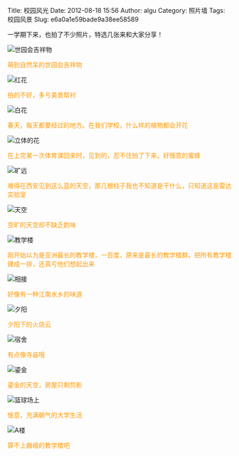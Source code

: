 Title: 校园风光
Date: 2012-08-18 15:56
Author: algu
Category: 照片墙
Tags: 校园风景
Slug: e6a0a1e59bade9a38ee58589

一学期下来，也拍了不少照片，特选几张来和大家分享！

![](http://i.6.cn/cvbnm/75/b2/e3/227509d8bf24efefee730c38ed3faa7e.jpg "世园会吉祥物")

<span
style="text-align: center; color: #ff9900;">萌到自然呆的世园会吉祥物</span>

![](http://i.6.cn/cvbnm/c3/f2/30/a5c6310c4cb277277e4a2a3e18618117.jpg "红花")

<span style="color: #ff9900;">拍的不好，多亏美景帮衬</span>

![](http://i.6.cn/cvbnm/2e/9c/0b/01b7ab6f9b9d2c0646bf90edc0fd423a.jpg "白花")

<span
style="color: #ff9900;">春天，每天都要经过的地方。在我们学校，什么样的植物都会开花</span>

![](http://i.6.cn/cvbnm/da/e9/78/24cec76ee7bba7f777bed48e5db04fc4.jpg "立体的花")

<span
style="color: #ff9900;">在上完某一次体育课回来时，见到的，忍不住拍了下来。好惬意的蜜蜂</span>

![](http://i.6.cn/cvbnm/10/4b/ec/0df938f86af2fd6ae270e90f51e6fc93.jpg "旷远")

<span
style="color: #ff9900;">难得在西安见到这么蓝的天空，那几根柱子我也不知道是干什么，只知道这是雷达实验室</span>

![](http://i.6.cn/cvbnm/a8/9d/c0/e5a66f3dc405f9f11f829ef9a2f39716.jpg "天空")

<span style="color: #ff9900;">空旷的天空却不缺乏韵味</span>

![](http://i.6.cn/cvbnm/f0/8b/bd/95f21ced2645619242e7a2c7f6e897d6.jpg "教学楼")

<span
style="color: #ff9900;">刚开始以为是亚洲最长的教学楼，一百度，原来是最长的教学楼群。把所有教学楼建成一排，还真亏他们想起出来</span>

![](http://i.6.cn/cvbnm/8a/9a/53/63f92467c52ee00d2d77330803eb087c.jpg "相接")

<span style="color: #ff9900;">好像有一种江南水乡的味道</span>

![](http://i.6.cn/cvbnm/ef/ba/84/17c6f1a38836e6694c2602a8438a0e8f.jpg "夕阳")

<span style="color: #ff9900;">夕阳下的火烧云</span>

![](http://i.6.cn/cvbnm/fb/e8/48/b13580b171d4382344cc2f0bb2d453be.jpg "宿舍")

<span style="color: #ff9900;">有点像寺庙哦</span>

![](http://i.6.cn/cvbnm/f7/ca/bc/7d881afbffc07f1bfa7c009e846ef5ab.jpg "鎏金")

<span style="color: #ff9900;">鎏金的天空，房屋只剩剪影</span>

![](http://i.6.cn/cvbnm/16/0b/30/149fa65eea1dbd9299faef7fb0153d96.jpg "篮球场上")

<span style="color: #ff9900;">惬意，充满朝气的大学生活</span>

![](http://i.6.cn/cvbnm/99/ee/26/6f7ff4b678994dc8e3e67010abf5d9ca.jpg "A楼")

<span style="color: #ff9900;">算不上巍峨的教学楼吧</span>

